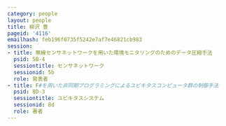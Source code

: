 ```yaml
---
category: people
layout: people
title: 柳沢 豊
pageid: '4116'
emailhash: feb196f0735f5242e7af7e46821cb983
session:
- title: 無線センサネットワークを用いた環境モニタリングのためのデータ圧縮手法
  psid: 5B-4
  sessiontitle: センサネットワーク
  sessionid: 5b
  role: 発表者
- title: F#を用いた非同期プログラミングによるユビキタスコンピュータ群の制御手法
  psid: 8D-3
  sessiontitle: ユビキタスシステム
  sessionid: 8d
  role: 著者
---
```

